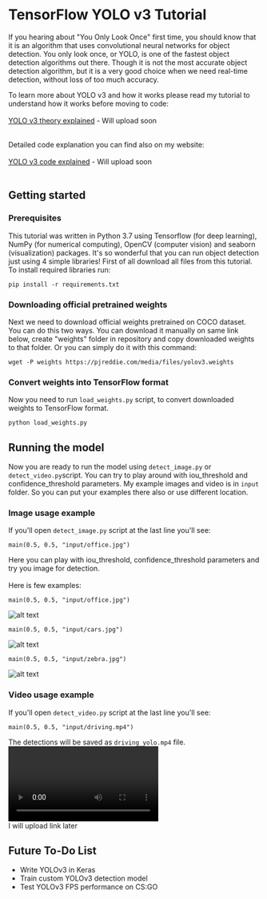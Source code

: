 # TensorFlow YOLO v3 Tutorial
If you hearing about "You Only Look Once" first time, you should know that it is an algorithm that uses convolutional neural networks for object detection. 
You only look once, or YOLO, is one of the fastest object detection algorithms out there. 
Though it is not the most accurate object detection algorithm, but it is a very good choice when we need real-time detection, without loss of too much accuracy.

To learn more about YOLO v3 and how it works please read my tutorial to understand how it works before moving to code:<br><br>
[YOLO v3 theory explained](https://pylessons.com/) - Will upload soon<br><br>

Detailed code explanation you can find also on my website:<br><br>
[YOLO v3 code explained](https://pylessons.com/) - Will upload soon<br><br>


## Getting started

### Prerequisites
This tutorial was written in Python 3.7 using Tensorflow (for deep learning), NumPy (for numerical computing), OpenCV (computer vision) and seaborn (visualization) packages. It's so wonderful that you can run object detection just using 4 simple libraries! First of all download all files from this tutorial. To install required libraries run:
```
pip install -r requirements.txt
```


### Downloading official pretrained weights
Next we need to download official weights pretrained on COCO dataset. You can do this two ways. You can download it manually on same link below, create "weights" folder in repository and copy downloaded weights to that folder. Or you can simply do it with this command: 
```
wget -P weights https://pjreddie.com/media/files/yolov3.weights
```

### Convert weights into TensorFlow format
Now you need to run `load_weights.py` script, to convert downloaded weights to TensorFlow format.
```
python load_weights.py
```

## Running the model
Now you are ready to run the model using `detect_image.py` or `detect_video.py`script. 
You can try to play around with iou_threshold and confidence_threshold parameters.
My example images and video is in `input` folder. So you can put your examples there also or use different location.

### Image usage example
If you'll open `detect_image.py` script at the last line you'll see:
```
main(0.5, 0.5, "input/office.jpg")
```
Here you can play with iou_threshold, confidence_threshold parameters and try you image for detection.<br><br>
Here is few examples:
```
main(0.5, 0.5, "input/office.jpg")
```
![alt text](https://github.com/pythonlessons/TensorFlow-YOLO-v3-Tutorial/blob/master/detections/office_yolo.jpg)
```
main(0.5, 0.5, "input/cars.jpg")
```
![alt text](https://github.com/pythonlessons/TensorFlow-YOLO-v3-Tutorial/blob/master/detections/cars_yolo.jpg)
```
main(0.5, 0.5, "input/zebra.jpg")
```
![alt text](https://github.com/pythonlessons/TensorFlow-YOLO-v3-Tutorial/blob/master/detections/zebra_yolo.jpg)

### Video usage example
If you'll open `detect_video.py` script at the last line you'll see:
```
main(0.5, 0.5, "input/driving.mp4")
```
The detections will be saved as `driving_yolo.mp4` file.
![alt text](https://github.com/pythonlessons/TensorFlow-YOLO-v3-Tutorial/blob/master/detections/driving_yolo.mp4)<br>
I will upload link later

## Future To-Do List
* Write YOLOv3 in Keras
* Train custom YOLOv3 detection model
* Test YOLOv3 FPS performance on CS:GO
